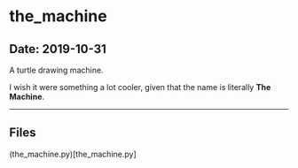 # the_machine

## Date: 2019-10-31

A turtle drawing machine.

I wish it were something a lot cooler, given that the name is literally **The Machine**.

-----

## Files

(the_machine.py)[the_machine.py]